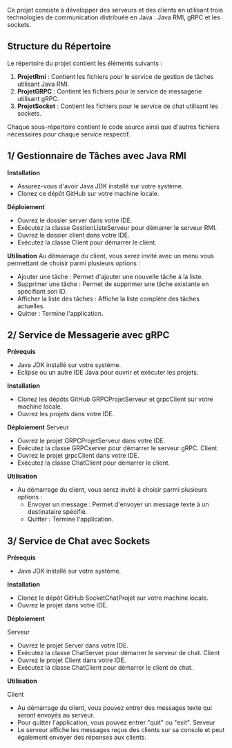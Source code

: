 Ce projet consiste à développer des serveurs et des clients en utilisant trois technologies de communication distribuée en Java : Java RMI, gRPC et les sockets.

## Structure du Répertoire

Le répertoire du projet contient les éléments suivants :

1. **ProjetRmi** : Contient les fichiers pour le service de gestion de tâches utilisant Java RMI.
2. **ProjetGRPC** : Contient les fichiers pour le service de messagerie utilisant gRPC.
3. **ProjetSocket** : Contient les fichiers pour le service de chat utilisant les sockets.

Chaque sous-répertoire contient le code source ainsi que d'autres fichiers nécessaires pour chaque service respectif.

## 1/ **Gestionnaire de Tâches avec Java RMI**

**Installation**

- Assurez-vous d'avoir Java JDK installé sur votre système.
- Clonez ce dépôt GitHub sur votre machine locale.

**Déploiement**
- Ouvrez le dossier server dans votre IDE.
- Exécutez la classe GestionListeServeur pour démarrer le serveur RMI.
- Ouvrez le dossier client dans votre IDE.
- Exécutez la classe Client pour démarrer le client.

**Utilisation**
Au démarrage du client, vous serez invité avec un menu vous permettant de choisir parmi plusieurs options :
- Ajouter une tâche : Permet d'ajouter une nouvelle tâche à la liste.
- Supprimer une tâche : Permet de supprimer une tâche existante en spécifiant son ID.
- Afficher la liste des tâches : Affiche la liste complète des tâches actuelles.
- Quitter : Termine l'application.

## 2/ **Service de Messagerie avec gRPC**

**Prérequis**
- Java JDK installé sur votre système.
- Eclipse ou un autre IDE Java pour ouvrir et exécuter les projets.

**Installation**
- Clonez les dépôts GitHub GRPCProjetServeur et grpcClient sur votre machine locale.
- Ouvrez les projets dans votre IDE.

**Déploiement**
 Serveur
- Ouvrez le projet GRPCProjetServeur dans votre IDE.
- Exécutez la classe GRPCserver pour démarrer le serveur gRPC.
 Client
- Ouvrez le projet grpcClient dans votre IDE.
- Exécutez la classe ChatClient pour démarrer le client.

**Utilisation**
- Au démarrage du client, vous serez invité à choisir parmi plusieurs options :
   - Envoyer un message : Permet d'envoyer un message texte à un destinataire spécifié.
   - Quitter : Termine l'application.

     
## 3/ **Service de Chat avec Sockets**

**Prérequis**
- Java JDK installé sur votre système.

**Installation**

- Clonez le dépôt GitHub SocketChatProjet sur votre machine locale.
- Ouvrez le projet dans votre IDE.

**Déploiement**

 Serveur
- Ouvrez le projet Server dans votre IDE.
- Exécutez la classe ChatServer pour démarrer le serveur de chat.
 Client
- Ouvrez le projet Client dans votre IDE.
- Exécutez la classe ChatClient pour démarrer le client de chat.

**Utilisation**

 Client
- Au démarrage du client, vous pouvez entrer des messages texte qui seront envoyés au serveur.
- Pour quitter l'application, vous pouvez entrer "quit" ou "exit".
 Serveur
- Le serveur affiche les messages reçus des clients sur sa console et peut également envoyer des réponses aux clients.

